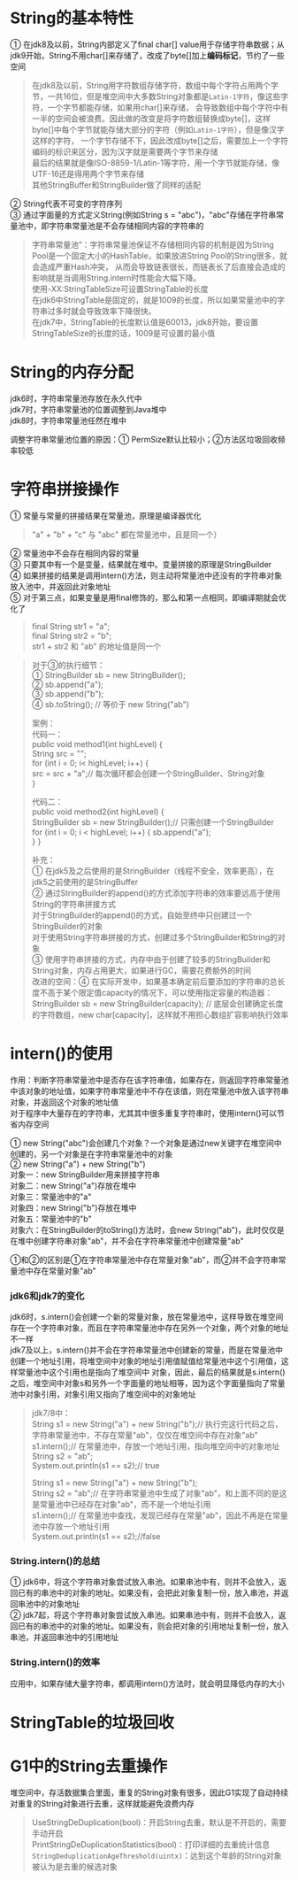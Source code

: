 # String的基本特性
① 在jdk8及以前，String内部定义了final char[] value用于存储字符串数据；从jdk9开始，String不用char[]来存储了，改成了byte[]加上**编码标记**，节约了一些空间  
> 在jdk8及以前，String用字符数组存储字符，数组中每个字符占用两个字节，一共16位，但是堆空间中大多数String对象都是```Latin-1字符```，像这些字符，一个字节都能存储，如果用char[]来存储，
> 会导致数组中每个字符中有一半的空间会被浪费。因此做的改变是将字符数组替换成byte[]，这样byte[]中每个字节就能存储大部分的字符（例如```Latin-1字符```），但是像汉字这样的字符，
> 一个字节存储不下，因此改成byte[]之后，需要加上一个字符编码的标识来区分，因为汉字就是需要两个字节来存储  
> 最后的结果就是像ISO-8859-1/Latin-1等字符，用一个字节就能存储，像UTF-16还是得用两个字节来存储  
> 其他StringBuffer和StringBuilder做了同样的适配

② String代表不可变的字符序列  
③ 通过字面量的方式定义String(例如String s = "abc")，"abc"存储在字符串常量池中，即字符串常量池是不会存储相同内容的字符串的  
> 字符串常量池”：字符串常量池保证不存储相同内容的机制是因为String Pool是一个固定大小的HashTable，如果放进String Pool的String很多，就会造成严重Hash冲突，
> 从而会导致链表很长，而链表长了后直接会造成的影响就是当调用String.intern时性能会大幅下降。  
> 使用-XX:StringTableSize可设置StringTable的长度  
> 在jdk6中StringTable是固定的，就是1009的长度，所以如果常量池中的字符串过多时就会导致效率下降很快。  
> 在jdk7中，StringTable的长度默认值是60013，jdk8开始，要设置StringTableSize的长度的话，1009是可设置的最小值

# String的内存分配
jdk6时，字符串常量池存放在永久代中  
jdk7时，字符串常量池的位置调整到Java堆中  
jdk8时，字符串常量池任然在堆中  

调整字符串常量池位置的原因：① PermSize默认比较小；②方法区垃圾回收频率较低

# 字符串拼接操作
① 常量与常量的拼接结果在常量池，原理是编译器优化
> "a" + "b" + "c"  与 "abc"  都在常量池中，且是同一个）

② 常量池中不会存在相同内容的常量  
③ 只要其中有一个是变量，结果就在堆中。变量拼接的原理是StringBuilder  
④ 如果拼接的结果是调用intern()方法，则主动将常量池中还没有的字符串对象放入池中，并返回此对象地址  
⑤ 对于第三点，如果变量是用final修饰的，那么和第一点相同，即编译期就会优化了
> final String str1 = "a";  
> final String str2 = "b";  
> str1 + str2 和 "ab" 的地址值是同一个

> 对于③的执行细节：  
> ① StringBuilder sb = new StringBuilder();  
> ② sb.append("a");  
> ③ sb.append("b");  
> ④ sb.toString();  // 等价于 new String("ab")  
> 
> 案例：  
> 代码一：  
> public void method1(int highLevel) {  
>   String src = "";  
>   for (int i = 0; i< highLevel; i++) {  
>       src = src + "a";// 每次循环都会创建一个StringBuilder、String对象  
>   }
> 
> 代码二：  
> public void method2(int highLevel) {  
>   StringBuilder sb = new StringBuilder();// 只需创建一个StringBuilder  
>   for (int i = 0; i < highLevel; i++) {
>       sb.append("a");  
>   }
> }
> 
> 补充：  
> ① 在jdk5及之后使用的是StringBuilder（线程不安全，效率更高），在jdk5之前使用的是StringBuffer  
> ② 通过StringBuilder的append()的方式添加字符串的效率要远高于使用String的字符串拼接方式  
> 对于StringBuilder的append()的方式，自始至终中只创建过一个StringBuilder的对象  
> 对于使用String字符串拼接的方式，创建过多个StringBuilder和String的对象  
> ③ 使用字符串拼接的方式，内存中由于创建了较多的StringBuilder和String对象，内存占用更大，如果进行GC，需要花费额外的时间  
> 改进的空间：④ 在实际开发中，如果基本确定前后要添加的字符串的总长度不高于某个限定值capacity的情况下，可以使用指定容量的构造器：  
> StringBuilder sb = new StringBuilder(capacity); // 底层会创建确定长度的字符数组，new char[capacity]，这样就不用担心数组扩容影响执行效率

# intern()的使用
作用：判断字符串常量池中是否存在该字符串值，如果存在，则返回字符串常量池中该对象的地址值，如果字符串常量池中不存在该值，则在常量池中放入该字符串对象，并返回这个对象的地址值  
对于程序中大量存在的字符串，尤其其中很多重复字符串时，使用intern()可以节省内存空间  

① new String("abc")会创建几个对象？一个对象是通过new关键字在堆空间中创建的，另一个对象是在字符串常量池中的对象  
② new String("a") + new String("b")  
对象一：new StringBuilder用来拼接字符串  
对象二：new String("a")存放在堆中  
对象三：常量池中的"a"  
对象四：new String("b")存放在堆中  
对象五：常量池中的"b"  
对象六：在StringBuilder的toString()方法时，会new String("ab")，此时仅仅是在堆中创建字符串对象"ab"，并不会在字符串常量池中创建常量"ab"  

①和②的区别是①在字符串常量池中存在常量对象"ab"，而②并不会字符串常量池中存在常量对象"ab"  

### jdk6和jdk7的变化
jdk6时，s.intern()会创建一个新的常量对象，放在常量池中，这样导致在堆空间存在一个字符串对象，而且在字符串常量池中存在另外一个对象，两个对象的地址不一样  
jdk7及以上，s.intern()并不会在字符串常量池中创建新的常量，而是在常量池中创建一个地址引用，将堆空间中对象的地址引用值赋值给常量池中这个引用值，这样常量池中这个引用也是指向了堆空间中
对象，因此，最后的结果就是s.intern()之后，堆空间中对象s和另外一个字面量的地址相等，因为这个字面量指向了常量池中对象引用，对象引用又指向了堆空间中的对象地址

> jdk7/8中：  
> String s1 = new String("a") + new String("b");// 执行完这行代码之后，字符串常量池中，不存在常量"ab"，仅仅在堆空间中存在对象"ab"  
> s1.intern();// 在常量池中，存放一个地址引用，指向堆空间中的对象地址  
> String s2 = "ab";  
> System.out.println(s1 == s2);// true  
>
> String s1 = new String("a") + new String("b");  
> String s2 = "ab";// 在字符串常量池中生成了对象"ab"，和上面不同的是这是常量池中已经存在对象"ab"，而不是一个地址引用  
> s1.intern();// 在常量池中查找，发现已经存在常量"ab"，因此不再是在常量池中存放一个地址引用  
> System.out.println(s1 == s2);//false

### String.intern()的总结
① jdk6中，将这个字符串对象尝试放入串池。如果串池中有，则并不会放入，返回已有的串池中的对象的地址。如果没有，会把此对象复制一份，放入串池，并返回串池中的对象地址  
② jdk7起，将这个字符串对象尝试放入串池。如果串池中有，则并不会放入，返回已有的串池中的对象的地址。如果没有，则会把对象的引用地址复制一份，放入串池，并返回串池中的引用地址

### String.intern()的效率
应用中，如果存储大量字符串，都调用intern()方法时，就会明显降低内存的大小

# StringTable的垃圾回收

# G1中的String去重操作
堆空间中，存活数据集合里面，重复的String对象有很多，因此G1实现了自动持续对重复的String对象进行去重，这样就能避免浪费内存  
> UseStringDeDuplication(bool)：开启String去重，默认是不开启的，需要手动开启  
> PrintStringDeDuplicationStatistics(bool)：打印详细的去重统计信息  
> ```StringDeduplicationAgeThreshold(uintx)```：达到这个年龄的String对象被认为是去重的候选对象
